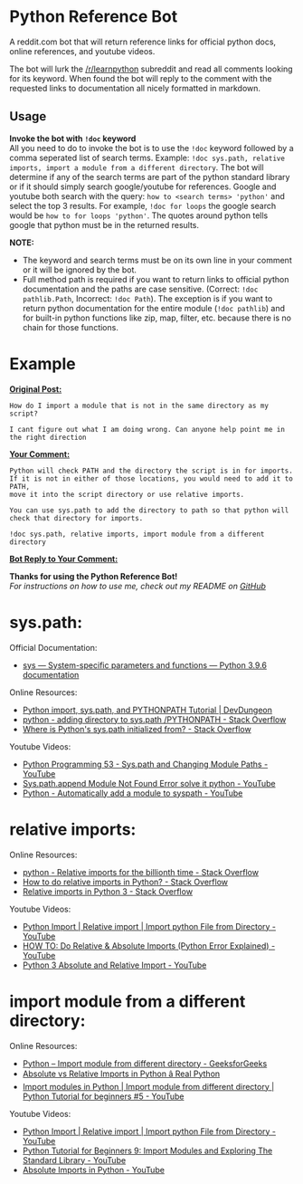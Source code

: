 # Python Reference Bot
A reddit.com bot that will return reference links for official python docs, online references, and youtube videos.  
  
The bot will lurk the [/r/learnpython](https://www.reddit.com/r/learnpython/) subreddit and read all comments looking for its keyword. When found the bot will reply to the comment with the requested links to documentation all nicely formatted in markdown.  
  
## Usage

**Invoke the bot with `!doc` keyword**  
All you need to do to invoke the bot is to use the `!doc` keyword followed by a comma seperated list of search terms. Example: `!doc sys.path, relative imports, import a module from a different directory`. The bot will determine if any of the search terms are part of the python standard library or if it should simply search google/youtube for references. Google and youtube both search with the query: `how to <search terms> 'python'` and select the top 3 results. For example, `!doc for loops` the google search would be `how to for loops 'python'`. The quotes around python tells google that python must be in the returned results.  
  
**NOTE:**  
- The keyword and search terms must be on its own line in your comment or it will be ignored by the bot.  
- Full method path is required if you want to return links to official python documentation and the paths are case sensitive. (Correct: `!doc pathlib.Path`, Incorrect: `!doc Path`). The exception is if you want to return python documentation for the entire module (`!doc pathlib`) and for built-in python functions like zip, map, filter, etc. because there is no chain for those functions.  
  
# Example
  
<u>**Original Post:**</u>  
  
```
How do I import a module that is not in the same directory as my script?

I cant figure out what I am doing wrong. Can anyone help point me in the right direction
```

<u>**Your Comment:**</u>  
  
```
Python will check PATH and the directory the script is in for imports. If it is not in either of those locations, you would need to add it to PATH,  
move it into the script directory or use relative imports.  
  
You can use sys.path to add the directory to path so that python will check that directory for imports.  
  
!doc sys.path, relative imports, import module from a different directory  
```  
  
<u>**Bot Reply to Your Comment:**</u>  
  

**Thanks for using the Python Reference Bot!**  
*For instructions on how to use me, check out my README on [GitHub](https://github.com/trevormiller6/Py-Reference)*  
  
# sys.path:

Official Documentation:  
- [sys — System-specific parameters and functions — Python 3.9.6 documentation](https://docs.python.org/3/library/sys.html#sys.path)

Online Resources:  
- [Python import, sys.path, and PYTHONPATH Tutorial | DevDungeon](https://www.devdungeon.com/content/python-import-syspath-and-pythonpath-tutorial)  
- [python - adding directory to sys.path /PYTHONPATH - Stack Overflow](https://stackoverflow.com/questions/16114391/adding-directory-to-sys-path-pythonpath)  
- [Where is Python's sys.path initialized from? - Stack Overflow](https://stackoverflow.com/questions/897792/where-is-pythons-sys-path-initialized-from)

Youtube Videos:  
- [Python Programming 53 - Sys.path and Changing Module Paths - YouTube](https://www.youtube.com/watch?v=5z5nALNandM)  
- [Sys.path.append Module Not Found Error solve it python - YouTube](https://www.youtube.com/watch?v=-aWN9FYfkFA)  
- [Python - Automatically add a module to syspath - YouTube](https://www.youtube.com/watch?v=dmH1AyQQu8s)  
  
# relative imports:

Online Resources:  
- [python - Relative imports for the billionth time - Stack Overflow](https://stackoverflow.com/questions/14132789/relative-imports-for-the-billionth-time)  
- [How to do relative imports in Python? - Stack Overflow](https://stackoverflow.com/questions/72852/how-to-do-relative-imports-in-python)  
- [Relative imports in Python 3 - Stack Overflow](https://stackoverflow.com/questions/16981921/relative-imports-in-python-3)

Youtube Videos:  
- [Python Import | Relative import | Import python File from Directory - YouTube](https://www.youtube.com/watch?v=X1cwEKfRZJE)  
- [HOW TO: Do Relative & Absolute Imports (Python Error Explained) - YouTube](https://www.youtube.com/watch?v=nk7UWUKlfGM)  
- [Python 3 Absolute and Relative Import - YouTube](https://www.youtube.com/watch?v=plm3Rj3E9DA)  
  
# import module from a different directory:

Online Resources:  
- [Python – Import module from different directory - GeeksforGeeks](https://www.geeksforgeeks.org/python-import-module-from-different-directory/)  
- [Absolute vs Relative Imports in Python â Real Python](https://realpython.com/absolute-vs-relative-python-imports/)  
- [Import modules in Python | Import module from different directory | Python Tutorial for beginners #5 - YouTube](https://www.youtube.com/watch?v=HNChkuE6HyA)

Youtube Videos:  
- [Python Import | Relative import | Import python File from Directory - YouTube](https://www.youtube.com/watch?v=X1cwEKfRZJE)  
- [Python Tutorial for Beginners 9: Import Modules and Exploring The Standard Library - YouTube](https://www.youtube.com/watch?v=CqvZ3vGoGs0)  
- [Absolute Imports in Python - YouTube](https://www.youtube.com/watch?v=qK3S5KoaRIg)  